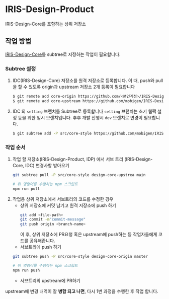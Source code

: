 # IRIS-Design-Product

IRIS-Design-Core를 포함하는 상위 저장소

## 작업 방법
[IRIS-Design-Core](https://github.com/mobigen/IRIS-Design-Core)를 subtree로 지정하는 작업이 필요합니다.
### Subtree 설정

1. IDC(IRIS-Design-Core) 저장소를 원격 저장소로 등록합니다. 이 때, push와 pull을 할 수 있도록 origin과 upstream 저장소 2개 등록이 필요합니다
   ```bash
   $ git remote add core-origin https://github.com/<본인계정>/IRIS-Design-Core
   $ git remote add core-upstream https://github.com/mobigen/IRIS-Design-Core
   ``` 
2. IDC 의 `setting` 브랜치를 Subtree로 등록합니다
   `setting` 브랜치는 초기 웹팩 설정 등을 위한 임시 브랜치입니다. 추후 개발 진행시 `dev` 브랜치로 변경이 필요합니다.
   ```bash
   $ git subtree add -P src/core-style https://github.com/mobigen/IRIS-Design-Core.git main
   ```

### 작업 순서
1. 작업 할 저장소(IRIS-Design-Product, IDP) 에서 서브 트리 (IRIS-Design-Core, IDC) 변경사항 받아오기
   ```bash
   git subtree pull -P src/core-style design-core-upstrea main

   # 위 명령어를 수행하는 npm 스크립트
   npm run pull
   ```
2. 작업용 상위 저장소에서 서브트리의 코드를 수정한 경우
   - 상위 저장소에 커밋 남기고 원격 저장소에 push 하기
     ```bash
     git add <file-path>
     git commit -m"commit-message"
     git push origin <branch-name>
     ```
     이 후, 상위 저장소에 PR요청 혹은 upstream에 push하는 등 작업자들에게 코드를 공유해줍니다.
   - 서브트리에 push 하기
   ```bash
   git subtree push -P src/core-style design-core-origin master

   # 위 명령어를 수행하는 npm 스크립트
   npm run push
   ```
   - 서브트리의 upstream에 PR하기

upstream에 변경 내역이 잘 **병합 되고 나면**, 다시 1번 과정을 수행한 후 작업 합니다.